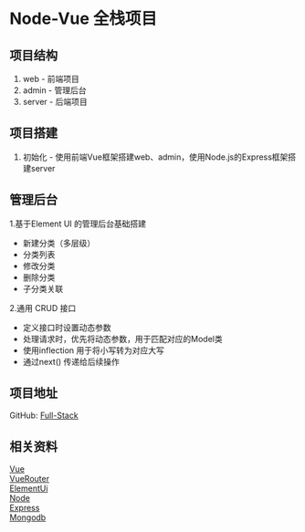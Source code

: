 # Node-Vue 全栈项目

## 项目结构
1. web - 前端项目
2. admin - 管理后台
3. server - 后端项目

## 项目搭建
1. 初始化 - 使用前端Vue框架搭建web、admin，使用Node.js的Express框架搭建server

## 管理后台 
1.基于Element UI 的管理后台基础搭建

+ 新建分类（多层级）
+ 分类列表
+ 修改分类
+ 删除分类
+ 子分类关联

2.通用 CRUD 接口
+ 定义接口时设置动态参数
+ 处理请求时，优先将动态参数，用于匹配对应的Model类
+ 使用inflection 用于将小写转为对应大写
+ 通过next() 传递给后续操作

## 项目地址
GitHub: [Full-Stack](https://github.com/bradyCC/Full-Stack)

## 相关资料
[Vue](https://cn.vuejs.org)<br/>
[VueRouter](https://router.vuejs.org/)<br/>
[ElementUi](https://element.eleme.cn/)<br/>
[Node](https://nodejs.org/)<br/>
[Express](http://www.expressjs.com.cn/)<br/>
[Mongodb](https://docs.mongodb.com/)<br/>

